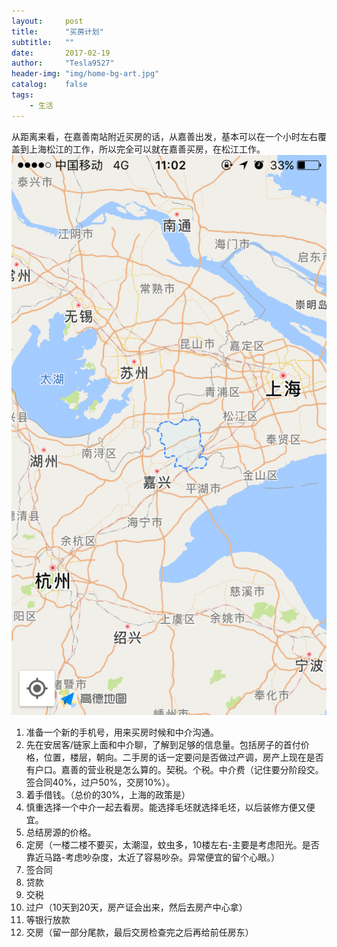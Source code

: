 ```yaml
---
layout:     post
title:      "买房计划"
subtitle:   ""
date:       2017-02-19
author:     "Tesla9527"
header-img: "img/home-bg-art.jpg"
catalog:    false
tags:
    - 生活
---
```

从距离来看，在嘉善南站附近买房的话，从嘉善出发，基本可以在一个小时左右覆盖到上海松江的工作，所以完全可以就在嘉善买房，在松江工作。
![img](/img/in-post/BuyHouse1.png)
1. 准备一个新的手机号，用来买房时候和中介沟通。
2. 先在安居客/链家上面和中介聊，了解到足够的信息量。包括房子的首付价格，位置，楼层，朝向。二手房的话一定要问是否做过产调，房产上现在是否有户口。嘉善的营业税是怎么算的。契税。个税。中介费（记住要分阶段交。签合同40%，过户50%，交房10%）。
3. 着手借钱。（总价的30%，上海的政策是）
3. 慎重选择一个中介一起去看房。能选择毛坯就选择毛坯，以后装修方便又便宜。
4. 总结房源的价格。
5. 定房（一楼二楼不要买，太潮湿，蚊虫多，10楼左右-主要是考虑阳光。是否靠近马路-考虑吵杂度，太近了容易吵杂。异常便宜的留个心眼。）
6. 签合同
7. 贷款
8. 交税
9. 过户（10天到20天，房产证会出来，然后去房产中心拿）
10. 等银行放款
11. 交房（留一部分尾款，最后交房检查完之后再给前任房东）